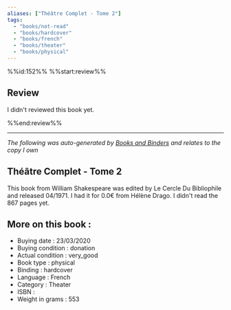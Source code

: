 ```yaml
---
aliases: ["Théâtre Complet - Tome 2"] 
tags: 
  - "books/not-read" 
  - "books/hardcover" 
  - "books/french"
  - "books/theater"
  - "books/physical"
---
```

%%id:152%%
%%start:review%%
## Review
I didn't reviewed this book yet. 

%%end:review%%

---
_The following was auto-generated by [Books and Binders](Books%20and%20Binders.md) and relates to the copy I own_
## Théâtre Complet - Tome 2
This book from William Shakespeare was edited by Le Cercle Du Bibliophile and released 04/1971. I had it for 0.0€ from Hélène Drago. I didn't read the 867 pages yet.

## More on this book :
- Buying date : 23/03/2020
- Buying condition : donation
- Actual condition : very_good
- Book type : physical
- Binding : hardcover
- Language : French
- Category : Theater
- ISBN : 
- Weight in grams : 553
